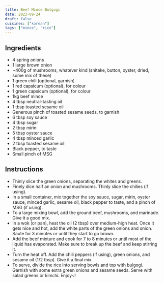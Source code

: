 ```yaml
---
title: Beef Mince Bulgogi
date: 2023-09-24
draft: false
cuisines: ["korean"]
tags: ["mince", "rice"]
---
```


## Ingredients
- 4 spring onions
- 1 large brown onion
- ~400g of mushrooms, whatever kind (shitake, button, oyster, dried, some mix of these)
- 1 green chili (optional, garnish)
- 1 red capsicum (optional), for colour
- 1 green capsicum (optional), for colour
- 1kg beef mince
- 4 tbsp neutral-tasting oil
- 1 tbsp toasted sesame oil
- Generous pinch of toasted sesame seeds, to garnish
- 6 tbsp soy sauce
- 4 tbsp sugar
- 2 tbsp mirin
- 5 tbsp oyster sauce
- 4 tbsp minced garlic
- 2 tbsp toasted sesame oil
- Black pepper, to taste
- Small pinch of MSG

## Instructions
- Thinly slice the green onions, separating the whites and greens.
- Finely dice half an onion and mushrooms. Thinly slice the chilies (if using).
- In a small container, mix together the soy sauce, sugar, mirin, oyster sauce, minced garlic, sesame oil, black pepper to taste, and a pinch of MSG (if using).
- To a large mixing bowl, add the ground beef, mushrooms, and marinade. Give it a good mix.
- In a wok (or pan), heat the oil (2 tbsp) over medium-high heat. Once it gets nice and hot, add the white parts of the green onions and onion. Saute for 3 minutes or until they start to go brown.
- Add the beef mixture and cook for 7 to 8 minutes or until most of the liquid has evaporated. Make sure to break up the beef and keep stirring it.
- Turn the heat off. Add the chili peppers (if using), green onions, and sesame oil (1/2 tbsp). Give it a final mix.
- To serve, divide the rice into serving bowls and top with bulgogi. Garnish with some extra green onions and sesame seeds. Serve with salad greens or kimchi. Enjoy~!

